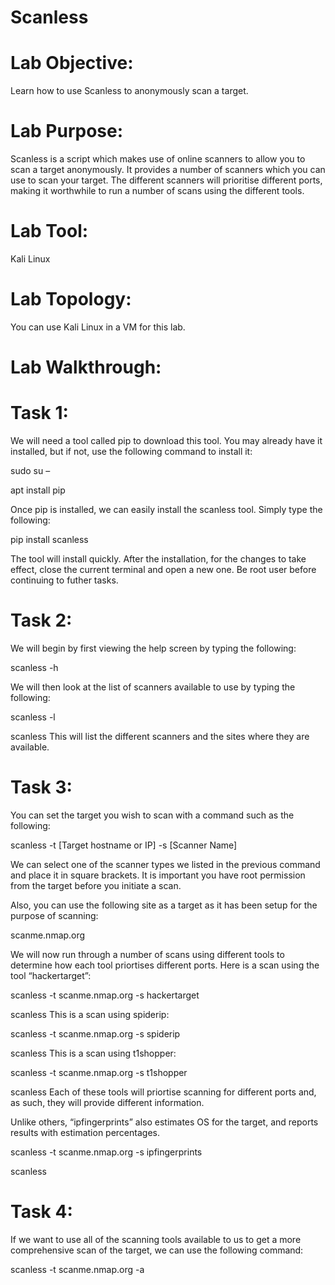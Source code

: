 # Scanless

# Lab Objective:

Learn how to use Scanless to anonymously scan a target.

# Lab Purpose:

Scanless is a script which makes use of online scanners to allow you to scan a target anonymously. It provides a number of scanners which you can use to scan your target. The different scanners will prioritise different ports, making it worthwhile to run a number of scans using the different tools.

# Lab Tool:

Kali Linux

# Lab Topology:

You can use Kali Linux in a VM for this lab.

# Lab Walkthrough:

# Task 1:
We will need a tool called pip to download this tool. You may already have it installed, but if not, use the following command to install it:

sudo su –

apt install pip

Once pip is installed, we can easily install the scanless tool. Simply type the following:

pip install scanless

The tool will install quickly. After the installation, for the changes to take effect, close the current terminal and open a new one. Be root user before continuing to futher tasks.

# Task 2:
We will begin by first viewing the help screen by typing the following:

scanless -h

We will then look at the list of scanners available to use by typing the following:

scanless -l

scanless
This will list the different scanners and the sites where they are available.

# Task 3:
You can set the target you wish to scan with a command such as the following:

scanless -t [Target hostname or IP] -s [Scanner Name]

We can select one of the scanner types we listed in the previous command and place it in square brackets. It is important you have root permission from the target before you initiate a scan.

Also, you can use the following site as a target as it has been setup for the purpose of scanning:

scanme.nmap.org

We will now run through a number of scans using different tools to determine how each tool priortises different ports. Here is a scan using the tool “hackertarget”:

scanless -t scanme.nmap.org -s hackertarget

scanless
This is a scan using spiderip:

scanless -t scanme.nmap.org -s spiderip

scanless
This is a scan using t1shopper:

scanless -t scanme.nmap.org -s t1shopper

scanless
Each of these tools will priortise scanning for different ports and, as such, they will provide different information.

Unlike others, “ipfingerprints” also estimates OS for the target, and reports results with estimation percentages.

scanless -t scanme.nmap.org -s ipfingerprints

scanless
# Task 4:
If we want to use all of the scanning tools available to us to get a more comprehensive scan of the target, we can use the following command:

scanless -t scanme.nmap.org -a
